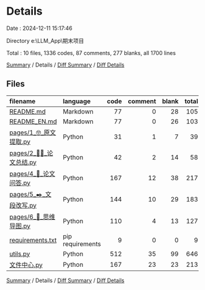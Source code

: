 # Details

Date : 2024-12-11 15:17:46

Directory e:\\LLM_App\\期末项目

Total : 10 files,  1336 codes, 87 comments, 277 blanks, all 1700 lines

[Summary](results.md) / Details / [Diff Summary](diff.md) / [Diff Details](diff-details.md)

## Files
| filename | language | code | comment | blank | total |
| :--- | :--- | ---: | ---: | ---: | ---: |
| [README.md](/README.md) | Markdown | 77 | 0 | 28 | 105 |
| [README_EN.md](/README_EN.md) | Markdown | 77 | 0 | 26 | 103 |
| [pages/1_🤓_原文提取.py](/pages/1_%F0%9F%A4%93_%E5%8E%9F%E6%96%87%E6%8F%90%E5%8F%96.py) | Python | 31 | 1 | 7 | 39 |
| [pages/2_😶‍🌫️_论文总结.py](/pages/2_%F0%9F%98%B6%E2%80%8D%F0%9F%8C%AB%EF%B8%8F_%E8%AE%BA%E6%96%87%E6%80%BB%E7%BB%93.py) | Python | 42 | 2 | 14 | 58 |
| [pages/4_🤖_论文问答.py](/pages/4_%F0%9F%A4%96_%E8%AE%BA%E6%96%87%E9%97%AE%E7%AD%94.py) | Python | 167 | 12 | 38 | 217 |
| [pages/5_✒️_文段改写.py](/pages/5_%E2%9C%92%EF%B8%8F_%E6%96%87%E6%AE%B5%E6%94%B9%E5%86%99.py) | Python | 144 | 10 | 29 | 183 |
| [pages/6_🤯_思维导图.py](/pages/6_%F0%9F%A4%AF_%E6%80%9D%E7%BB%B4%E5%AF%BC%E5%9B%BE.py) | Python | 110 | 4 | 13 | 127 |
| [requirements.txt](/requirements.txt) | pip requirements | 9 | 0 | 0 | 9 |
| [utils.py](/utils.py) | Python | 512 | 35 | 99 | 646 |
| [文件中心.py](/%E6%96%87%E4%BB%B6%E4%B8%AD%E5%BF%83.py) | Python | 167 | 23 | 23 | 213 |

[Summary](results.md) / Details / [Diff Summary](diff.md) / [Diff Details](diff-details.md)